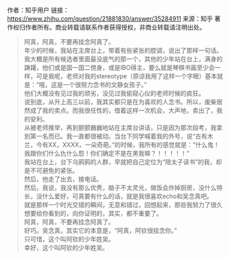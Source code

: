 作者：知乎用户
链接：https://www.zhihu.com/question/21881830/answer/35284911
来源：知乎
著作权归作者所有。商业转载请联系作者获得授权，非商业转载请注明出处。

> 阿真，阿真，不要再挂念阿真了。<br>
年少的时候，我站在主席台上，带着有些紧张的腔调，说出了那样一句话。<br>
我大概是所有候选者里面最没底气的那一个，其他的少年站在台上，满身的踌躇，他们或是国一国二傍身，或是IBO得主，要么就是琴棋书画至少会一样，可是我呢，老师对我的stereotype（原谅我用了这样一个字眼）基本就是：“哦，这是一个很努力念书的文静女孩子。”<br>
他们大概没有见过我的顽劣，没见过我偷窥心仪的老师时候的疯狂。<br>
说到底，从升上高三以前，我其实都只是在为喜欢的人念书。所以，废柴居然成了我的卖点。而我很任性的，借着这样一次机会，大声地，卖出了，我的安利。<br>
从被老师推举，再到颤颤巍巍地站在主席台讲话，只是因为那次段考，我拿到第一名而已。我一直都很被动。当台下同学喊着我的外号，说“古有木兰，今有XX，XXXX，一朵奇葩。”的时候，我所有的感觉就是：“什么鬼！我跟你们什么仇什么怨！你们确定不是在黑我嘛？！！！！！”<br>
我站在台上，台下乌鸦鸦的人群，早就把自己定位为“陪太子读书”的我，却是不可避免的紧张。<br>
然后，他走了出去，接电话。<br>
然后，我说，我没有那么优秀，脑子不太灵光，做饭会炸掉厨房，没什么特长，没什么爱好，可真要有什么的话，就是我很喜欢echo和吴念真吧。<br>
就是那样一个时光交错的瞬间，无意和错过，回想起来，那些我努力了很久想要给你看到的，向你证明的，其实，都不重要了。<br>
阿真，阿真，不要再挂念阿真了。<br>
好巧。吴念真，其实它的本意是，“阿真，阿钦很挂念你。”<br>
只可惜，这个叫阿钦的少年姓吴。<br>
幸好，这个叫阿钦的少年姓吴。